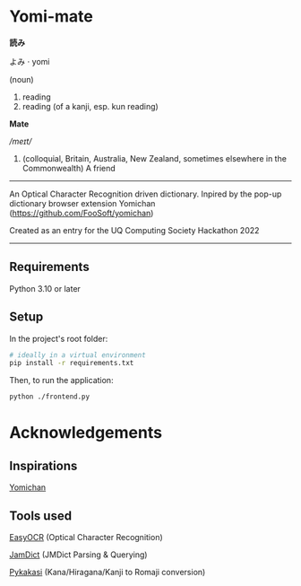 # Yomi-mate
**読み**

よみ ⋅ yomi

(noun)

1. reading
2. reading (of a kanji, esp. kun reading)​

**Mate**

*/meɪt/*

1.  (colloquial, Britain, Australia, New Zealand, sometimes elsewhere in the Commonwealth) A friend

---

An Optical Character Recognition driven dictionary. Inpired by the pop-up dictionary browser extension Yomichan (https://github.com/FooSoft/yomichan)

Created as an entry for the UQ Computing Society Hackathon 2022

---

## Requirements
Python 3.10 or later

## Setup
In the project's root folder:
```bash
# ideally in a virtual environment
pip install -r requirements.txt
```

Then, to run the application:
```bash
python ./frontend.py
```

# Acknowledgements
## Inspirations
[Yomichan](https://github.com/FooSoft/yomichan)

## Tools used
[EasyOCR](https://github.com/JaidedAI/EasyOCR) (Optical Character Recognition)

[JamDict](https://github.com/neocl/jamdict) (JMDict Parsing & Querying)

[Pykakasi](https://github.com/miurahr/pykakasi) (Kana/Hiragana/Kanji to Romaji conversion)


